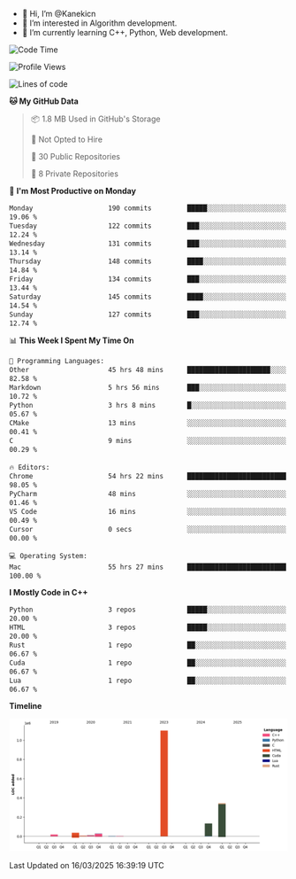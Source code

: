 - 👋 Hi, I’m @Kanekicn
- 👀 I’m interested in Algorithm development.
- 🌱 I’m currently learning C++, Python, Web development.

<!---
cotecsz/cotecsz is a ✨ special ✨ repository because its `README.md` (this file) appears on your GitHub profile.
You can click the Preview link to take a look at your changes.
--->

<!--START_SECTION:waka-->
![Code Time](http://img.shields.io/badge/Code%20Time-2%2C950%20hrs%2034%20mins-blue)

![Profile Views](http://img.shields.io/badge/Profile%20Views-0-blue)

![Lines of code](https://img.shields.io/badge/From%20Hello%20World%20I%27ve%20Written-1.7%20million%20lines%20of%20code-blue)

**🐱 My GitHub Data** 

> 📦 1.8 MB Used in GitHub's Storage 
 > 
> 🚫 Not Opted to Hire
 > 
> 📜 30 Public Repositories 
 > 
> 🔑 8 Private Repositories 
 > 
📅 **I'm Most Productive on Monday** 

```text
Monday                   190 commits         █████░░░░░░░░░░░░░░░░░░░░   19.06 % 
Tuesday                  122 commits         ███░░░░░░░░░░░░░░░░░░░░░░   12.24 % 
Wednesday                131 commits         ███░░░░░░░░░░░░░░░░░░░░░░   13.14 % 
Thursday                 148 commits         ████░░░░░░░░░░░░░░░░░░░░░   14.84 % 
Friday                   134 commits         ███░░░░░░░░░░░░░░░░░░░░░░   13.44 % 
Saturday                 145 commits         ████░░░░░░░░░░░░░░░░░░░░░   14.54 % 
Sunday                   127 commits         ███░░░░░░░░░░░░░░░░░░░░░░   12.74 % 
```


📊 **This Week I Spent My Time On** 

```text
💬 Programming Languages: 
Other                    45 hrs 48 mins      █████████████████████░░░░   82.58 % 
Markdown                 5 hrs 56 mins       ███░░░░░░░░░░░░░░░░░░░░░░   10.72 % 
Python                   3 hrs 8 mins        █░░░░░░░░░░░░░░░░░░░░░░░░   05.67 % 
CMake                    13 mins             ░░░░░░░░░░░░░░░░░░░░░░░░░   00.41 % 
C                        9 mins              ░░░░░░░░░░░░░░░░░░░░░░░░░   00.29 % 

🔥 Editors: 
Chrome                   54 hrs 22 mins      █████████████████████████   98.05 % 
PyCharm                  48 mins             ░░░░░░░░░░░░░░░░░░░░░░░░░   01.46 % 
VS Code                  16 mins             ░░░░░░░░░░░░░░░░░░░░░░░░░   00.49 % 
Cursor                   0 secs              ░░░░░░░░░░░░░░░░░░░░░░░░░   00.00 % 

💻 Operating System: 
Mac                      55 hrs 27 mins      █████████████████████████   100.00 % 
```

**I Mostly Code in C++** 

```text
Python                   3 repos             █████░░░░░░░░░░░░░░░░░░░░   20.00 % 
HTML                     3 repos             █████░░░░░░░░░░░░░░░░░░░░   20.00 % 
Rust                     1 repo              ██░░░░░░░░░░░░░░░░░░░░░░░   06.67 % 
Cuda                     1 repo              ██░░░░░░░░░░░░░░░░░░░░░░░   06.67 % 
Lua                      1 repo              ██░░░░░░░░░░░░░░░░░░░░░░░   06.67 % 
```



**Timeline**

![Lines of Code chart](https://raw.githubusercontent.com/Kanekicn/Kanekicn/master/assets/bar_graph.png)


 Last Updated on 16/03/2025 16:39:19 UTC
<!--END_SECTION:waka-->
